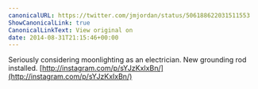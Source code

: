 ```yaml
---
canonicalURL: https://twitter.com/jmjordan/status/506188622031511553
ShowCanonicalLink: true
CanonicalLinkText: View original on
date: 2014-08-31T21:15:46+00:00
---
```

Seriously considering moonlighting as an electrician. New grounding rod installed. [http://instagram.com/p/sYJzKxIxBn/](http://instagram.com/p/sYJzKxIxBn/)
